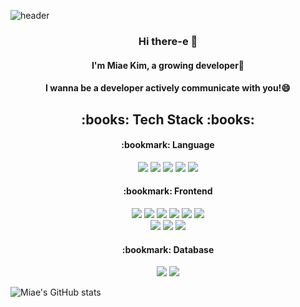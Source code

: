 ![header](https://capsule-render.vercel.app/api?type=waving&color=auto&height=300&section=header&text=aldorableMiae&fontSize=90&fontColor=d195ff)
<h3 align="center"> Hi there-e 👋</h3>
<h4 align="center"> I'm Miae Kim, a growing developer🌱 </h4>
<h4 align="center"> I wanna be a developer actively communicate with you!😄</h4>

<h2 align="center"> :books: Tech Stack :books: </h3>
<h4 align="center"> :bookmark: Language </h4>
<p align="center">
<img src="https://img.shields.io/badge/Python-3776AB?style=for-the-badge&logo=Python&logoColor=white"/></a>
<img src="https://img.shields.io/badge/JavaScript-F7DF1E?style=for-the-badge&logo=JavaScript&logoColor=black"/>
<img src="https://img.shields.io/badge/CSS-1572B6?style=for-the-badge&logo=Css3&logoColor=white"></a>
<img src="https://img.shields.io/badge/HTML-E34F26?style=for-the-badge&logo=HTML5&logoColor=white"/></a>
<img src="https://img.shields.io/badge/c++-00599C?style=for-the-badge&logo=c%2B%2B&logoColor=white"></a>
<br />
</p>
<h4 align="center"> :bookmark: Frontend </h4>
<p align="center">
<img src="https://img.shields.io/badge/django-092E20?style=for-the-badge&logo=django&logoColor=black"></a>
<img src="https://img.shields.io/badge/react-61DAFB?style=for-the-badge&logo=react&logoColor=black"></a>
<img src="https://img.shields.io/badge/vue.js-4FC08D?style=for-the-badge&logo=vue.js&logoColor=white"></a>
<img src="https://img.shields.io/badge/JavaScript-F7DF1E?style=for-the-badge&logo=JavaScript&logoColor=black"/>
<img src="https://img.shields.io/badge/CSS-1572B6?style=for-the-badge&logo=Css3&logoColor=white"></a>
<img src="https://img.shields.io/badge/HTML-E34F26?style=for-the-badge&logo=HTML5&logoColor=white"/></a>
<br />
<img src="https://img.shields.io/badge/bootstrap-7952B3?style=for-the-badge&logo=bootstrap&logoColor=white"></a>
<img src="https://img.shields.io/badge/mui-007FFF?style=for-the-badge&logo=mui&logoColor=white"></a>
<img src="https://img.shields.io/badge/sass-cc6699?style=for-the-badge&logo=Sass&logoColor=white"></a>
<br />
</p>
<h4 align="center"> :bookmark: Database </h4>
<p align="center">
<img src="https://img.shields.io/badge/SQLite-003B57?style=for-the-badge&logo=SQLite&logoColor=white"></a>
<img src="https://img.shields.io/badge/mysql-4479A1?style=for-the-badge&logo=mysql&logoColor=white"></a>
<br />
</p>
<!--[![Solved.ac
프로필](http://mazassumnida.wtf/api/v2/generate_badge?boj={aldzltkfkdgo})](https://solved.ac/{aldzltkfkdgo})-->

![Miae's GitHub stats](https://github-readme-stats.vercel.app/api?username=aldoremiae-e&show_icons=true&theme=buefy)
